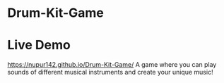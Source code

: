 # Drum-Kit-Game
# Live Demo
https://nupur142.github.io/Drum-Kit-Game/
A game where you can play sounds of different musical instruments and create your unique music!
